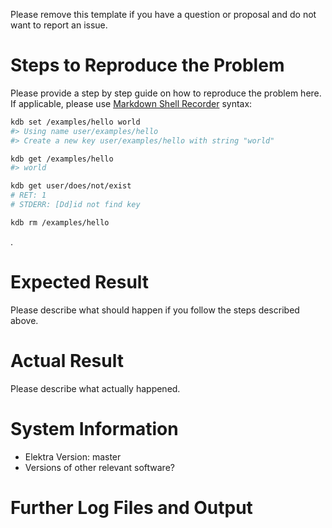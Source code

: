 Please remove this template if you have
a question or proposal and do not want
to report an issue.

# Steps to Reproduce the Problem

Please provide a step by step guide on how to reproduce the problem here. If applicable, please use
[Markdown Shell Recorder](https://master.libelektra.org/tests/shell/shell_recorder/tutorial_wrapper) syntax:

```sh
kdb set /examples/hello world
#> Using name user/examples/hello
#> Create a new key user/examples/hello with string "world"

kdb get /examples/hello
#> world

kdb get user/does/not/exist
# RET: 1
# STDERR: [Dd]id not find key

kdb rm /examples/hello
```

.

# Expected Result

Please describe what should happen if you follow the steps described above.

# Actual Result

Please describe what actually happened.

# System Information

- Elektra Version: master
- Versions of other relevant software?

# Further Log Files and Output
